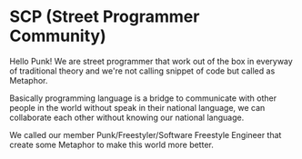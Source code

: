 # SCP (Street Programmer Community)

Hello Punk! We are street programmer that work out of the box in everyway of traditional theory and we're not calling snippet of code but called as Metaphor.

Basically programming language is a bridge to communicate with other people in the world without speak in their national language, we can collaborate each other without knowing our national language.

We called our member Punk/Freestyler/Software Freestyle Engineer that create some Metaphor to make this world more better.
